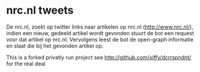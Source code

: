 nrc.nl tweets
==========

De nrc.nl, zoekt op twitter links naar artikelen op nrc.nl (http://www.nrc.nl/), indien een nieuw, gedeeld artikel wordt gevonden stuurt de bot een request voor dat artikel op nrc.nl. Vervolgens leest de bot de open-graph informatie en slaat die bij het gevonden artikel op.

This is a forked privatly run project see
http://github.com/xiffy/dcrrspndnt/ for the real deal
